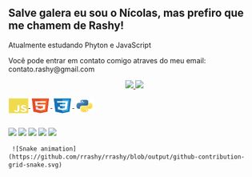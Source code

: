 ## Salve galera eu sou o Nícolas, mas prefiro que me chamem de Rashy!

<p>Atualmente estudando Phyton e JavaScript<p>
<p2>Você pode entrar em contato comigo atraves do meu email: contato.rashy@gmail.com<p2>

<div align="center">
  <a href="https://github.com/rrashy">
  <img height="180em" src="https://github-readme-stats.vercel.app/api?username=rrashy&show_icons=true&theme=dracula&include_all_commits=true&count_private=true"/>
  <img height="180em" src="https://github-readme-stats.vercel.app/api/top-langs/?username=rrashy&layout=compact&langs_count=7&theme=dracula"/>
</div>
<div style="display: inline_block"><br>
  <img align="center" alt="rrashy-js" height="30" width="40" src="https://raw.githubusercontent.com/devicons/devicon/master/icons/javascript/javascript-plain.svg">
  <img align="center" alt="rrashy-html" height="30" width="40" src="https://raw.githubusercontent.com/devicons/devicon/master/icons/html5/html5-original.svg">
  <img align="center" alt="rrashy-css" height="30" width="40" src="https://raw.githubusercontent.com/devicons/devicon/master/icons/css3/css3-original.svg">
  <img align="center" alt="rrashy-python" height="30" width="40" src="https://raw.githubusercontent.com/devicons/devicon/master/icons/python/python-original.svg">
</div>
 
##
  
<div>
  <a href="https://instagram.com/lixulas" target="_blank"><img src="https://img.shields.io/badge/-Instagram-%23E4405F?style=for-the-badge&logo=instagram&logoColor=white" target="_blank"></a>
  <a href = "https://twitter.com/lixuIas"> <img src="https://img.shields.io/badge/Twitter-1DA1F2?style=for-the-badge&logo=twitter&logoColor=white" target="blank"></a>
 	<a href="https://www.twitch.tv/rrashy" target="_blank"><img src="https://img.shields.io/badge/Twitch-9146FF?style=for-the-badge&logo=twitch&logoColor=white" target="_blank"></a>
  <a href="https://discord.io/rashy" target="_blank"><img src="https://img.shields.io/badge/Discord-7289DA?style=for-the-badge&logo=discord&logoColor=white" target="_blank"></a> 
  <a href = "mailto:contato.rashy@gmail.com"><img src="https://img.shields.io/badge/-Gmail-%23333?style=for-the-badge&logo=gmail&logoColor=white" target="_blank"></a>
  
     ![Snake animation](https://github.com/rrashy/rrashy/blob/output/github-contribution-grid-snake.svg)
</div>
